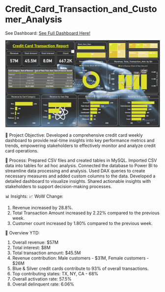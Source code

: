 # Credit_Card_Transaction_and_Customer_Analysis

See Dashboard: [See Full Dashboard Here!](https://app.powerbi.com/view?r=eyJrIjoiMjdkN2YzZTEtYThkNy00Mjk5LWJhMTItNGNhOWEyNzYxZjM0IiwidCI6ImRmODY3OWNkLWE4MGUtNDVkOC05OWFjLWM4M2VkN2ZmOTVhMCJ9)

![See Transaction Report](CC_Transaction_Report.png)


🎯 Project Objective:
Developed a comprehensive credit card weekly dashboard to provide real-time insights into key performance metrics and trends, 
empowering stakeholders to effectively monitor and analyze credit card operations.

🔧 Process:
Prepared CSV files and created tables in MySQL.
Imported CSV data into tables for ad hoc analysis.
Connected the database to Power BI to streamline data processing and analysis.
Used DAX queries to create necessary measures and added custom columns to the data.
Developed a detailed dashboard to visualize insights.
Shared actionable insights with stakeholders to support decision-making processes.

📊 Insights:
📈 WoW Change:
1. Revenue increased by 28.8%.
2. Total Transaction Amount increased by 2.22% compared to the previous week.
3. Customer count increased by 1.80% compared to the previous week.
 
📅 Overview YTD:
1. Overall revenue: $57M
2. Total interest: $8M
3. Total transaction amount: $45.5M
4. Revenue contribution: Male customers - $31M, Female customers - $26M
5. Blue & Silver credit cards contribute to 93% of overall transactions.
6. Top contributing states: TX, NY, CA - 68%
7. Overall activation rate: 57.5%
8. Overall delinquent rate: 6.06%

